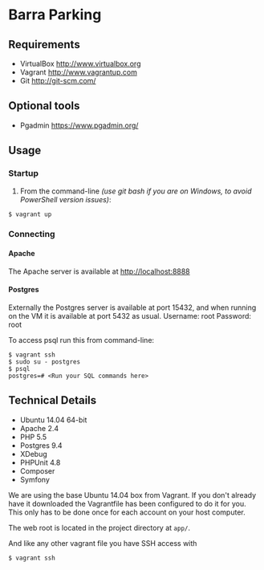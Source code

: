 Barra Parking
============

<Description>

Requirements
------------
* VirtualBox <http://www.virtualbox.org>
* Vagrant <http://www.vagrantup.com>
* Git <http://git-scm.com/>

Optional tools
------------
* Pgadmin <https://www.pgadmin.org/>

Usage
-----

### Startup

1. From the command-line
*(use git bash if you are on Windows, to avoid PowerShell version issues)*:
```
$ vagrant up
```

### Connecting

#### Apache
The Apache server is available at <http://localhost:8888>

#### Postgres
Externally the Postgres server is available at port 15432, and when running on the VM it is available at port 5432 as usual.
Username: root
Password: root

To access psql run this from command-line:
```
$ vagrant ssh
$ sudo su - postgres
$ psql
postgres=# <Run your SQL commands here>
```

Technical Details
-----------------
* Ubuntu 14.04 64-bit
* Apache 2.4
* PHP 5.5
* Postgres 9.4
* XDebug
* PHPUnit 4.8
* Composer
* Symfony <version>

We are using the base Ubuntu 14.04 box from Vagrant. If you don't already have it downloaded
the Vagrantfile has been configured to do it for you. This only has to be done once
for each account on your host computer.

The web root is located in the project directory at `app/`.

And like any other vagrant file you have SSH access with
```
$ vagrant ssh
```